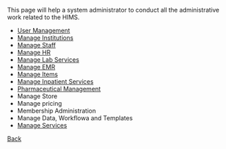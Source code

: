 This page will help a system administrator to conduct all the administrative work related to the HIMS.

* [User Management](https://github.com/hmislk/hmis/wiki/User-Management)
* [Manage Institutions](https://github.com/hmislk/hmis/wiki/Manage-Institutions)
* [Manage Staff](https://github.com/hmislk/hmis/wiki/Manage-Staff)
* [Manage HR](https://github.com/hmislk/hmis/wiki/Manage-HR)
* [Manage Lab Services](https://github.com/hmislk/hmis/wiki/Manage-Lab-Services)
* [Manage EMR](https://github.com/hmislk/hmis/wiki/Manage-EMR)
* [Manage Items](https://github.com/hmislk/hmis/wiki/Manage-Items)
* [Manage Inpatient Services](https://github.com/hmislk/hmis/wiki/Manage-Inpatient-Services)
* [Pharmaceutical Management](https://github.com/hmislk/hmis/wiki/Pharmaceutical-Management)
* Manage Store
* Manage pricing
* Membership Administration
* Manage Data, Workflowa and Templates
* [Manage Services](https://github.com/hmislk/hmis/wiki/Manage-Services)








[Back](https://github.com/hmislk/hmis/wiki/User-Manual)
